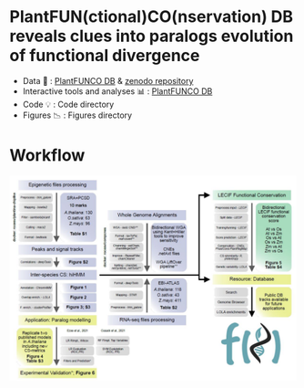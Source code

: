 # PlantFUN(ctional)CO(nservation) DB reveals clues into paralogs evolution of functional divergence #

- Data :bookmark_tabs: : <a href=https://rocesv.github.io/PlantFUNCO>PlantFUNCO DB</a> & <a href=https://zenodo.org/record/7852329>zenodo repository </a>
- Interactive tools and analyses :bar_chart: : <a href=https://rocesv.github.io/PlantFUNCO>PlantFUNCO DB</a> 
- Code :bulb: : Code directory
- Figures :chart_with_downwards_trend: : Figures directory

# Workflow #
<p align=center>
<img src=imgs/workflow.JPG />​
</p>
